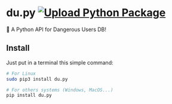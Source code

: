 # du.py [![Upload Python Package](https://github.com/Stylix58/du.py/actions/workflows/python-publish.yml/badge.svg)](https://github.com/Stylix58/du.py/actions/workflows/python-publish.yml)
🦴 A Python API for Dangerous Users DB!

## Install
Just put in a terminal this simple command:
```sh
# For Linux
sudo pip3 install du.py

# For others systems (Windows, MacOS...)
pip install du.py
```
